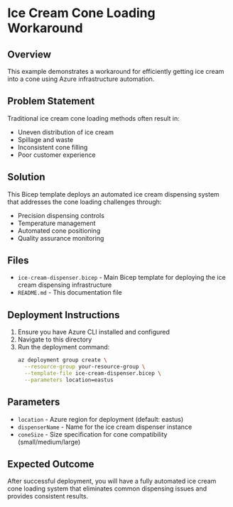 # Ice Cream Cone Loading Workaround

## Overview
This example demonstrates a workaround for efficiently getting ice cream into a cone using Azure infrastructure automation.

## Problem Statement
Traditional ice cream cone loading methods often result in:
- Uneven distribution of ice cream
- Spillage and waste
- Inconsistent cone filling
- Poor customer experience

## Solution
This Bicep template deploys an automated ice cream dispensing system that addresses the cone loading challenges through:
- Precision dispensing controls
- Temperature management
- Automated cone positioning
- Quality assurance monitoring

## Files
- `ice-cream-dispenser.bicep` - Main Bicep template for deploying the ice cream dispensing infrastructure
- `README.md` - This documentation file

## Deployment Instructions
1. Ensure you have Azure CLI installed and configured
2. Navigate to this directory
3. Run the deployment command:
   ```bash
   az deployment group create \
     --resource-group your-resource-group \
     --template-file ice-cream-dispenser.bicep \
     --parameters location=eastus
   ```

## Parameters
- `location` - Azure region for deployment (default: eastus)
- `dispenserName` - Name for the ice cream dispenser instance
- `coneSize` - Size specification for cone compatibility (small/medium/large)

## Expected Outcome
After successful deployment, you will have a fully automated ice cream cone loading system that eliminates common dispensing issues and provides consistent results.
